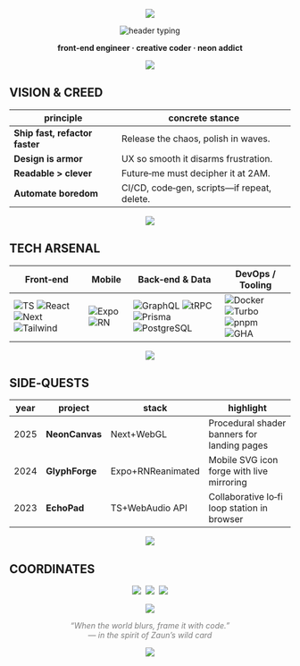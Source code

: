 <!-- ════════════════════════  TOP WAVE  ════════════════════════ -->
<p align="center">
  <img src="https://capsule-render.vercel.app/api?type=waving&height=110&color=00ffff,a259ff&section=header"/>
</p>

<!-- ═══════════════════════  NAME / TAG  ═══════════════════════ -->
<p align="center">
  <img src="https://readme-typing-svg.herokuapp.com?font=Righteous&weight=800&size=45&duration=3500&pause=800&color=00FFFF&center=true&vCenter=true&width=900&height=80&lines=DAVI+LIMA;digital+chaos+in+blue+%26+purple" alt="header typing"/>
</p>

<p align="center">
  <strong>front‑end engineer · creative coder · neon addict</strong>
</p>

<!-- ══════════════════════  DIVIDER BAR  ══════════════════════ -->
<p align="center">
  <img src="https://capsule-render.vercel.app/api?type=rect&height=6&color=a259ff,00ffff,a259ff" />
</p>

## VISION & CREED

| principle | concrete stance |
|-----------|-----------------|
| **Ship fast, refactor faster** | Release the chaos, polish in waves. |
| **Design is armor** | UX so smooth it disarms frustration. |
| **Readable > clever** | Future‑me must decipher it at 2AM. |
| **Automate boredom** | CI/CD, code‑gen, scripts—if repeat, delete. |

<!-- ══════════════════════  DIVIDER BAR  ══════════════════════ -->
<p align="center">
  <img src="https://capsule-render.vercel.app/api?type=rect&height=6&color=00ffff,a259ff,00ffff" />
</p>

## TECH ARSENAL

| Front‑end | Mobile | Back‑end & Data | DevOps / Tooling |
|-----------|--------|-----------------|------------------|
| ![TS](https://img.shields.io/badge/TypeScript-00ffff?style=for-the-badge&logo=typescript&logoColor=0d1117) ![React](https://img.shields.io/badge/React-a259ff?style=for-the-badge&logo=react&logoColor=0d1117) ![Next](https://img.shields.io/badge/Next.js-00ffff?style=for-the-badge&logo=next.js&logoColor=0d1117) ![Tailwind](https://img.shields.io/badge/Tailwind-a259ff?style=for-the-badge&logo=tailwindcss&logoColor=0d1117) | ![Expo](https://img.shields.io/badge/Expo-00ffff?style=for-the-badge&logo=expo&logoColor=0d1117) ![RN](https://img.shields.io/badge/React%20Native-a259ff?style=for-the-badge&logo=react&logoColor=0d1117) | ![GraphQL](https://img.shields.io/badge/GraphQL-00ffff?style=for-the-badge&logo=graphql&logoColor=0d1117) ![tRPC](https://img.shields.io/badge/tRPC-a259ff?style=for-the-badge&logo=trpc&logoColor=0d1117) ![Prisma](https://img.shields.io/badge/Prisma-00ffff?style=for-the-badge&logo=prisma&logoColor=0d1117) ![PostgreSQL](https://img.shields.io/badge/PostgreSQL-a259ff?style=for-the-badge&logo=postgresql&logoColor=0d1117) | ![Docker](https://img.shields.io/badge/Docker-00ffff?style=for-the-badge&logo=docker&logoColor=0d1117) ![Turbo](https://img.shields.io/badge/TurboRepo-a259ff?style=for-the-badge&logo=turbo&logoColor=0d1117) ![pnpm](https://img.shields.io/badge/pnpm-00ffff?style=for-the-badge&logo=pnpm&logoColor=0d1117) ![GHA](https://img.shields.io/badge/GitHub%20Actions-a259ff?style=for-the-badge&logo=githubactions&logoColor=0d1117) |

<!-- ══════════════════════  DIVIDER BAR  ══════════════════════ -->
<p align="center">
  <img src="https://capsule-render.vercel.app/api?type=rect&height=6&color=a259ff,00ffff,a259ff" />
</p>

## SIDE‑QUESTS

| year | project | stack | highlight |
|------|---------|-------|-----------|
| 2025 | **NeonCanvas** | Next+WebGL | Procedural shader banners for landing pages |
| 2024 | **GlyphForge** | Expo+RNReanimated | Mobile SVG icon forge with live mirroring |
| 2023 | **EchoPad** | TS+WebAudio API | Collaborative lo‑fi loop station in browser |

<!-- ══════════════════════  DIVIDER BAR  ══════════════════════ -->
<p align="center">
  <img src="https://capsule-render.vercel.app/api?type=rect&height=6&color=00ffff,a259ff,00ffff" />
</p>

## COORDINATES

<p align="center">
  <a href="https://davilima.dev"><img src="https://img.shields.io/badge/PORTFOLIO-0d1117?style=for-the-badge&logo=About.me&logoColor=00ffff"></a>&nbsp;
  <a href="https://linkedin.com/in/davilima"><img src="https://img.shields.io/badge/LINKEDIN-0d1117?style=for-the-badge&logo=linkedin&logoColor=a259ff"></a>&nbsp;
  <a href="mailto:hello@davilima.dev"><img src="https://img.shields.io/badge/EMAIL-0d1117?style=for-the-badge&logo=gmail&logoColor=00ffff"></a>
</p>

<!-- ══════════════════════  DIVIDER BAR  ══════════════════════ -->
<p align="center">
  <img src="https://capsule-render.vercel.app/api?type=rect&height=6&color=a259ff,00ffff,a259ff" />
</p>

<p align="center" style="color:#7d7d7d;font-style:italic;">
  “When the world blurs, frame it with code.” <br/>— in the spirit of Zaun’s wild card
</p>

<!-- ═══════════════════════  BOTTOM WAVE  ═══════════════════════ -->
<p align="center">
  <img src="https://capsule-render.vercel.app/api?type=waving&height=110&color=a259ff,00ffff&section=footer"/>
</p>
